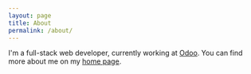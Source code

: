 ```yaml
---
layout: page
title: About
permalink: /about/
---
```


I'm a full-stack web developer, currently working at [Odoo](https://odoo.com). You can find more about me on my [home page](https://degueldre.dev).
